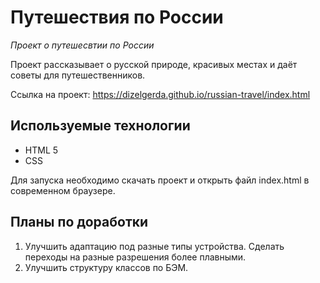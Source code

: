 # Путешествия по России

*Проект о путешесвтии по России*

Проект рассказывает о русской природе, красивых местах и даёт советы для путешественников. 

Ссылка на проект: https://dizelgerda.github.io/russian-travel/index.html

## Используемые технологии

* HTML 5
* CSS

Для запуска необходимо скачать проект и открыть файл index.html в современном браузере.

## Планы по доработки

1. Улучшить адаптацию под разные типы устройства. Сделать переходы на разные разрешения более плавными. 
2. Улучшить структуру классов по БЭМ. 
